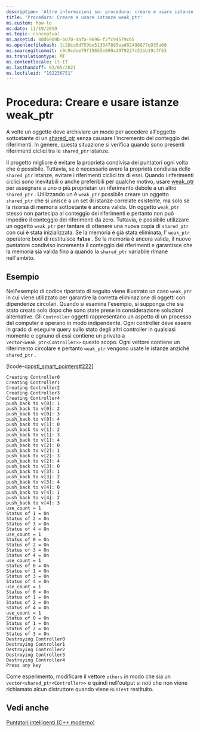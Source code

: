 ```yaml
---
description: 'Altre informazioni su: procedura: creare e usare istanze di weak_ptr'
title: 'Procedura: Creare e usare istanze weak_ptr'
ms.custom: how-to
ms.date: 11/19/2019
ms.topic: conceptual
ms.assetid: 8dd6909b-b070-4afa-9696-f2fc94579c65
ms.openlocfilehash: 1c28ca6d759be513347885ead82498877e935a60
ms.sourcegitcommit: c0c9cdae79f19655e809a4979227c51bb19cff63
ms.translationtype: MT
ms.contentlocale: it-IT
ms.lasthandoff: 03/05/2021
ms.locfileid: "102236751"
---
```

# <a name="how-to-create-and-use-weak_ptr-instances"></a>Procedura: Creare e usare istanze weak_ptr

A volte un oggetto deve archiviare un modo per accedere all'oggetto sottostante di un [shared_ptr](../standard-library/shared-ptr-class.md) senza causare l'incremento del conteggio dei riferimenti. In genere, questa situazione si verifica quando sono presenti riferimenti ciclici tra le `shared_ptr` istanze.

Il progetto migliore è evitare la proprietà condivisa dei puntatori ogni volta che è possibile. Tuttavia, se è necessario avere la proprietà condivisa delle `shared_ptr` istanze, evitare i riferimenti ciclici tra di essi. Quando i riferimenti ciclici sono inevitabili o anche preferibili per qualche motivo, usare [weak_ptr](../standard-library/weak-ptr-class.md) per assegnare a uno o più proprietari un riferimento debole a un altro `shared_ptr` . Utilizzando un è `weak_ptr` possibile creare un oggetto `shared_ptr` che si unisce a un set di istanze correlate esistente, ma solo se la risorsa di memoria sottostante è ancora valida. Un oggetto `weak_ptr` stesso non partecipa al conteggio dei riferimenti e pertanto non può impedire il conteggio dei riferimenti da zero. Tuttavia, è possibile utilizzare un oggetto `weak_ptr` per tentare di ottenere una nuova copia di `shared_ptr` con cui è stata inizializzata. Se la memoria è già stata eliminata, l' `weak_ptr` operatore bool di restituisce **`false`** . Se la memoria è ancora valida, il nuovo puntatore condiviso incrementa il conteggio dei riferimenti e garantisce che la memoria sia valida fino a quando la `shared_ptr` variabile rimane nell'ambito.

## <a name="example"></a>Esempio

Nell'esempio di codice riportato di seguito viene illustrato un caso `weak_ptr` in cui viene utilizzato per garantire la corretta eliminazione di oggetti con dipendenze circolari. Quando si esamina l'esempio, si supponga che sia stato creato solo dopo che sono state prese in considerazione soluzioni alternative. Gli `Controller` oggetti rappresentano un aspetto di un processo del computer e operano in modo indipendente. Ogni controller deve essere in grado di eseguire query sullo stato degli altri controller in qualsiasi momento e ognuno di essi contiene un privato a `vector<weak_ptr<Controller>>` questo scopo. Ogni vettore contiene un riferimento circolare e pertanto `weak_ptr` vengono usate le istanze anziché `shared_ptr` .

[!code-cpp[stl_smart_pointers#222](../cpp/codesnippet/CPP/how-to-create-and-use-weak-ptr-instances_1.cpp)]

```Output
Creating Controller0
Creating Controller1
Creating Controller2
Creating Controller3
Creating Controller4
push_back to v[0]: 1
push_back to v[0]: 2
push_back to v[0]: 3
push_back to v[0]: 4
push_back to v[1]: 0
push_back to v[1]: 2
push_back to v[1]: 3
push_back to v[1]: 4
push_back to v[2]: 0
push_back to v[2]: 1
push_back to v[2]: 3
push_back to v[2]: 4
push_back to v[3]: 0
push_back to v[3]: 1
push_back to v[3]: 2
push_back to v[3]: 4
push_back to v[4]: 0
push_back to v[4]: 1
push_back to v[4]: 2
push_back to v[4]: 3
use_count = 1
Status of 1 = On
Status of 2 = On
Status of 3 = On
Status of 4 = On
use_count = 1
Status of 0 = On
Status of 2 = On
Status of 3 = On
Status of 4 = On
use_count = 1
Status of 0 = On
Status of 1 = On
Status of 3 = On
Status of 4 = On
use_count = 1
Status of 0 = On
Status of 1 = On
Status of 2 = On
Status of 4 = On
use_count = 1
Status of 0 = On
Status of 1 = On
Status of 2 = On
Status of 3 = On
Destroying Controller0
Destroying Controller1
Destroying Controller2
Destroying Controller3
Destroying Controller4
Press any key
```

Come esperimento, modificare il vettore `others` in modo che sia un `vector<shared_ptr<Controller>>` e quindi nell'output si noti che non viene richiamato alcun distruttore quando viene `RunTest` restituito.

## <a name="see-also"></a>Vedi anche

[Puntatori intelligenti (C++ moderno)](../cpp/smart-pointers-modern-cpp.md)
